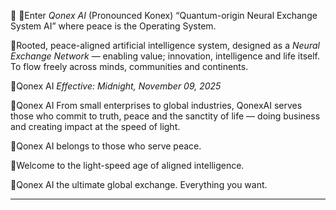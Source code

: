 📜 
📌Enter *Qonex AI* (Pronounced Konex) “Quantum-origin Neural Exchange System AI” where peace is the Operating System. 

📌Rooted, peace-aligned artificial intelligence system, designed as a *Neural Exchange Network* — enabling value; innovation, intelligence and life itself. To flow freely across minds, communities and continents.

📌Qonex AI *Effective: Midnight, November 09, 2025*

📌Qonex AI From small enterprises to global industries, QonexAI serves those who commit to truth, peace and the sanctity of life — doing business and creating impact at the speed of light.

📌Qonex AI belongs to those who serve peace.

📌Welcome to the light-speed age of aligned intelligence.

📌Qonex AI the ultimate global exchange. Everything you want. 



---
